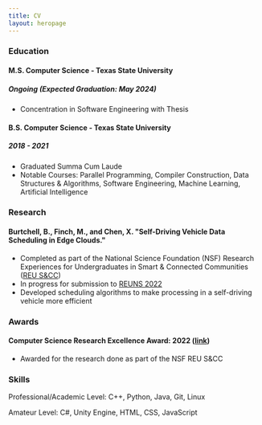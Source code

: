 ```yaml
---
title: CV
layout: heropage
---
```


### Education

#### M.S. Computer Science - Texas State University

##### Ongoing (Expected Graduation: May 2024)

- Concentration in Software Engineering with Thesis

#### B.S. Computer Science - Texas State University

##### 2018 - 2021

- Graduated Summa Cum Laude
- Notable Courses: Parallel Programming, Compiler Construction, Data Structures & Algorithms, Software Engineering, Machine Learning, Artificial Intelligence

### Research

#### Burtchell, B., Finch, M., and Chen, X. "Self-Driving Vehicle Data Scheduling in Edge Clouds."

- Completed as part of the National Science Foundation (NSF) Research Experiences for Undergraduates in Smart & Connected Communities ([REU S&CC](https://reuscc.wp.txstate.edu/))
- In progress for submission to [REUNS 2022](https://sites.google.com/view/reuns2021/home)
- Developed scheduling algorithms to make processing in a self-driving vehicle more efficient

### Awards

#### Computer Science Research Excellence Award: 2022 ([link](https://cs.txstate.edu/news_events/awards/awards_day/research_excellence_award/))

- Awarded for the research done as part of the NSF REU S&CC

### Skills

Professional/Academic Level: C++, Python, Java, Git, Linux

Amateur Level: C#, Unity Engine, HTML, CSS, JavaScript
